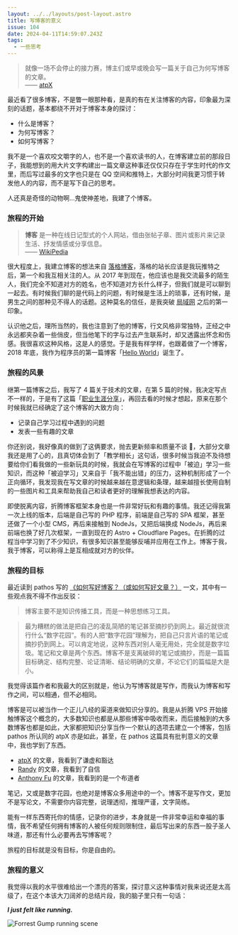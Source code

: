 ```yaml
---  
layout: ../../layouts/post-layout.astro  
title: 写博客的意义
issue: 104
date: 2024-04-11T14:59:07.243Z  
tags:  
  - 一些思考
---  
```


> 就像一场不会停止的接力赛，博主们或早或晚会写一篇关于自己为何写博客的文章。  
> —— [atpX](https://atpx.com/blog/what-i-talk-about-when-i-talk-about-blog/)

最近看了很多博客，不是瞥一眼那种看，是真的有在关注博客的内容，印象最为深刻的话题，基本都绕不开对于博客本身的探讨：

- 什么是博客？
- 为何写博客？
- 如何写博客？

我不是一个喜欢咬文嚼字的人，也不是一个喜欢读书的人，在博客建立前的那段日子，我能想到的用大片文字构建出一篇文章这种事还仅仅只存在于学生时代的作文里，而后写过最多的文字也只是在 QQ 空间和推特上，大部分时间我更习惯于转发他人的内容，而不是写下自己的思考。

人还真是奇怪的动物啊…鬼使神差地，我建了个博客。

### 旅程的开始

> **博客** 是一种在线日记型式的个人网站，借由张帖子章、图片或影片来记录生活、抒发情感或分享信息。  
> —— [WikiPedia](https://zh.wikipedia.org/zh-cn/%E7%B6%B2%E8%AA%8C)

很大程度上，我建立博客的想法来自 [落格博客](https://www.logcg.com/)，落格的站长应该是我玩推特之后，第一个和我互相关注的人。从 2017 年到现在，他应该也是我交流最多的陌生人，我们完全不知道对方的姓名，也不知道对方长什么样子，但我们就是可以聊到一起去。有时候我们聊的是代码上的问题，有时候是生活上的琐事，还有时候，是男生之间的那种见不得人的话题。这种莫名的信任，是我突破 [局域网](https://en.wikipedia.org/wiki/Great_Firewall) 之后的第一印象。

认识他之后，理所当然的，我也注意到了他的博客，行文风格非常独特，正经之中永远都夹杂着一些俏皮，但当他笔下的字与过去产生联系时，却又透露出怀念和伤感。我很喜欢这种风格，这是人的感觉。于是我有样学样，也跟着做了一个博客，2018 年底，我作为程序员的第一篇博客「[Hello World](https://jw1.dev/2018/11/08/a01/)」诞生了。

### 旅程的风景

继第一篇博客之后，我写了 4 篇关于技术的文章，在第 5 篇的时候，我决定写点不一样的，于是有了这篇「[职业生涯分享](https://jw1.dev/2019/10/25/a02/)」，再回去看的时候才想起，原来在那个时候我就已经确定了这个博客的大致方向：

- 记录自己学习过程中遇到的问题
- 发表一些有趣的文章

你还别说，我好像真的做到了这俩要求，抛去更新频率和质量不谈 🤡，大部分文章我还是用了心的，且真切体会到了「教学相长」这句话，很多时候当我迫不及待想要给你们看我做的一些新玩具的时候，我就会在写博客的过程中「被迫」学习一些知识，而这种「被迫学习」又来自于「我不能出错」的压力，这种机制形成了一个正向循环，我发现我在写文章的时候越来越在意逻辑和条理，越来越擅长使用自制的一些图片和工具来帮助我自己和读者更好的理解我想表达的内容。

即使脱离内容，折腾博客框架本身也是一件非常好玩和有趣的事情。我还记得我第一次上线的版本，后端是自己写的 PHP 程序，前端是自己写的 SPA 框架，甚至还做了一个小型 CMS，再后来接触到 NodeJs，又把后端换成 NodeJs，再后来前端也换了好几次框架，一直到现在的 Astro + Cloudflare Pages。在折腾的过程当中学习到了不少知识，有很多知识甚至能够反哺并应用在工作上。博客于我，我于博客，可以称得上是互相成就对方的伙伴。

### 旅程的目标

最近读到 pathos 写的 [《如何写好博客？（或如何写好文章？）](https://pathos.page/blog/how-to-write-blog) 一文，其中有一些观点我不得不作出反驳：

> 博客主要不是知识传播工具，而是一种思想练习工具。

> 最为糟糕的做法是把自己的凌乱简陋的笔记甚至摘抄扔到网上。最近就很流行什么“数字花园”。有的人把“数字花园”理解为，把自己只言片语的笔记或摘抄扔到网上。可以肯定地说，这种东西对别人毫无用处，完全就是数字垃圾。笔记和文章是两个东西。博客不是支离破碎的笔记或摘抄，而是一篇篇目标确定、结构完整、论证清晰、结论明确的文章，不论它们的篇幅是大是小。

我觉得该篇作者和我最大的区别就是，他认为写博客就是写作，而我认为博客和写作之间，可以相通，但不必相同。

博客是可以被当作一个正儿八经的渠道来做知识分享的。我是从折腾 VPS 开始接触博客这个概念的，大多数知识也都是从那些博客中吸收而来，而后接触到的大多数博客也都是如此，大家都把知识分享当作一个默认的选项去建立一个博客，包括 pathos 所认同的 atpX 亦是如此，甚至，在 pathos 这篇具有批判意义的文章中，我也学到了东西。

- [atpX](https://atpx.com/) 的文章，我看到了谦虚和豁达
- [Randy](https://lutaonan.com) 的文章，我看到了自信
- [Anthony Fu](https://antfu.me/posts) 的文章，我看到的是一个布道者

笔记，又或是数字花园，也绝对是博客众多用途中的一个。博客不是写作文，更加不是写论文，不需要你内容完整，说理透彻，推理严谨，文字简练。

能有一样东西寄托你的情感，记录你的进步，本身就是一件非常幸运和幸福的事情，我不希望任何拥有博客的人被任何规则限制住，最后写出来的东西一股子圣人味道，那还有什么必要再去写博客呢？

旅程的目标就是没有目标，你是自由的。

### 旅程的意义

我觉得以我的水平很难给出一个漂亮的答案，探讨意义这种事情对我来说还是太高级了，在这个本该大刀阔斧的总结片段，我的脑子里只有一句话：

**_I just felt like running._**

![Forrest Gump running scene](https://blog-r2.jw1.dev/HBKzdcX0fUq2iqCc.png?figcaption=1)
